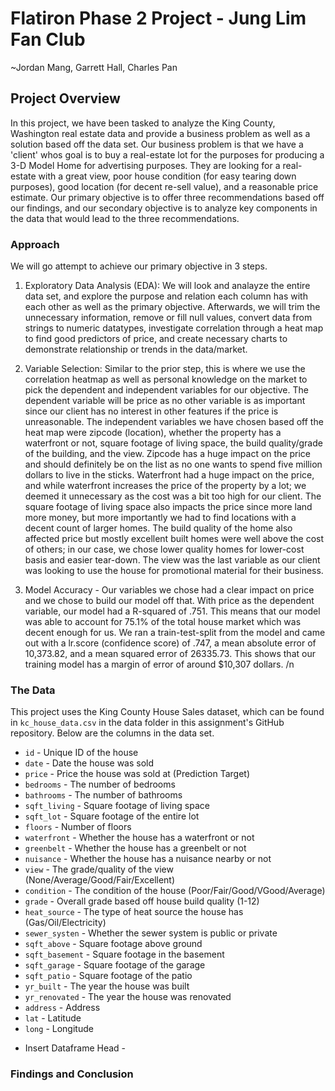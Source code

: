 # Flatiron Phase 2 Project - Jung Lim Fan Club 
~Jordan Mang, Garrett Hall, Charles Pan


## Project Overview

In this project, we have been tasked to analyze the King County, Washington real estate data and provide a business problem as well as a solution based off the data set. Our business problem is that we have a 'client' whos goal is to buy a real-estate lot for the purposes for producing a 3-D Model Home for advertising purposes. They are looking for a real-estate with a great view, poor house condition (for easy tearing down purposes), good location (for decent re-sell value), and a reasonable price estimate. Our primary objective is to offer three recommendations based off our findings, and our secondary objective is to analyze key components in the data that would lead to the three recommendations.


### Approach

We will go attempt to achieve our primary objective in 3 steps.

1. Exploratory Data Analysis (EDA): We will look and analayze the entire data set, and explore the purpose and relation each column has with each other as well as the primary objective. Afterwards, we will trim the unnecessary information, remove or fill null values, convert data from strings to numeric datatypes, investigate correlation through a heat map to find good predictors of price, and create necessary charts to demonstrate relationship or trends in the data/market.

2. Variable Selection: Similar to the prior step, this is where we use the correlation heatmap as well as personal knowledge on the market to pick the dependent and independent variables for our objective. The dependent variable will be price as no other variable is as important since our client has no interest in other features if the price is unreasonable. The independent variables we have chosen based off the heat map were zipcode (location), whether the property has a waterfront or not, square footage of living space, the build quality/grade of the building, and the view. Zipcode has a huge impact on the price and should definitely be on the list as no one wants to spend five million dollars to live in the sticks. Waterfront had a huge impact on the price, and while waterfront increases the price of the property by a lot; we deemed it unnecessary as the cost was a bit too high for our client. The square footage of living space also impacts the price since more land more money, but more importantly we had to find locations with a decent count of larger homes. The build quality of the home also affected price but mostly excellent built homes were well above the cost of others; in our case, we chose lower quality homes for lower-cost basis and easier tear-down. The view was the last variable as our client was looking to use the house for promotional material for their business.

3. Model Accuracy - Our variables we chose had a clear impact on price and we chose to build our model off that. With price as the dependent variable, our model had a R-squared of .751. This means that our model was able to account for 75.1% of the total house market which was decent enough for us. We ran a train-test-split from the model and came out with a lr.score (confidence score) of .747, a mean absolute error of 10,373.82, and a mean squared error of 26335.73. This shows that our training model has a margin of error of around $10,307 dollars. /n


### The Data

This project uses the King County House Sales dataset, which can be found in  `kc_house_data.csv` in the data folder in this assignment's GitHub repository. Below are the columns in the data set.

* `id` - Unique ID of the house
* `date` - Date the house was sold
* `price` - Price the house was sold at (Prediction Target)
* `bedrooms` - The number of bedrooms
* `bathrooms` - The number of bathrooms
* `sqft_living` - Square footage of living space
* `sqft_lot` - Square footage of the entire lot
* `floors` - Number of floors
* `waterfront` - Whether the house has a waterfront or not
* `greenbelt` - Whether the house has a greenbelt or not
* `nuisance` - Whether the house has a nuisance nearby or not
* `view` - The grade/quality of the view (None/Average/Good/Fair/Excellent)
* `condition` - The condition of the house (Poor/Fair/Good/VGood/Average)
* `grade` - Overall grade based off house build quality (1-12) 
* `heat_source` - The type of heat source the house has (Gas/Oil/Electricity)
* `sewer_systen` - Whether the sewer system is public or private
* `sqft_above` - Square footage above ground
* `sqft_basement` - Square footage in the basement
* `sqft_garage` - Square footage of the garage
* `sqft_patio` - Square footage of the patio
* `yr_built` - The year the house was built
* `yr_renovated` - The year the house was renovated
* `address` - Address
* `lat` - Latitude
* `long` - Longitude

- Insert Dataframe Head -

### Findings and Conclusion



